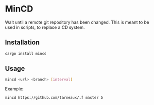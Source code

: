 # MinCD

Wait until a remote git repository has been changed.
This is meant to be used in scripts, to replace a CD system.

## Installation
```bash
cargo install mincd
```

## Usage
```bash
mincd <url> <branch> [interval]
```

Example:
```bash
mincd https://github.com/tarneaux/.f master 5
```
